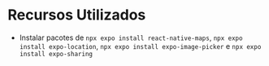 # Recursos Utilizados

- Instalar pacotes de `npx expo install react-native-maps`, `npx expo install expo-location`, `npx expo install expo-image-picker` e `npx expo install expo-sharing`
